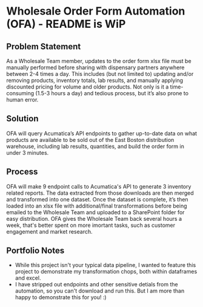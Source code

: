 # Wholesale Order Form Automation (OFA) - README is WiP

## Problem Statement
As a Wholesale Team member, updates to the order form xlsx file must be manually performed before sharing with dispensary partners anywhere between 2-4 times a day. This includes (but not limited to) updating and/or removing products, inventory totals, lab results, and manually applying discounted pricing for volume and older products. Not only is it a time-consuming (1.5-3 hours a day) and tedious process, but it’s also prone to human error.

## Solution
OFA will query Acumatica’s API endpoints to gather up-to-date data on what products are available to be sold out of the East Boston distribution warehouse, including lab results, quantities, and build the order form in under 3 minutes.

## Process
OFA will make 9 endpoint calls to Acumatica's API to generate 3 inventory related reports. The data extracted from those downloads are then merged and transformed into one dataset. Once the dataset is complete, it’s then loaded into an xlsx file with additional/final transformations before being emailed to the Wholesale Team and uploaded to a SharePoint folder for easy distribution. OFA gives the Wholesale Team back several hours a week, that's better spent on more imortant tasks, such as customer engagement and market research.

## Portfolio Notes
- While this project isn't your typical data pipeline, I wanted to feature this project to demonstrate my transformation chops, both within dataframes and excel. 
- I have stripped out endpoints and other sensitive detials from the automation, so you can't download and run this. But I am more than happy to demonstrate this for you! :) 

